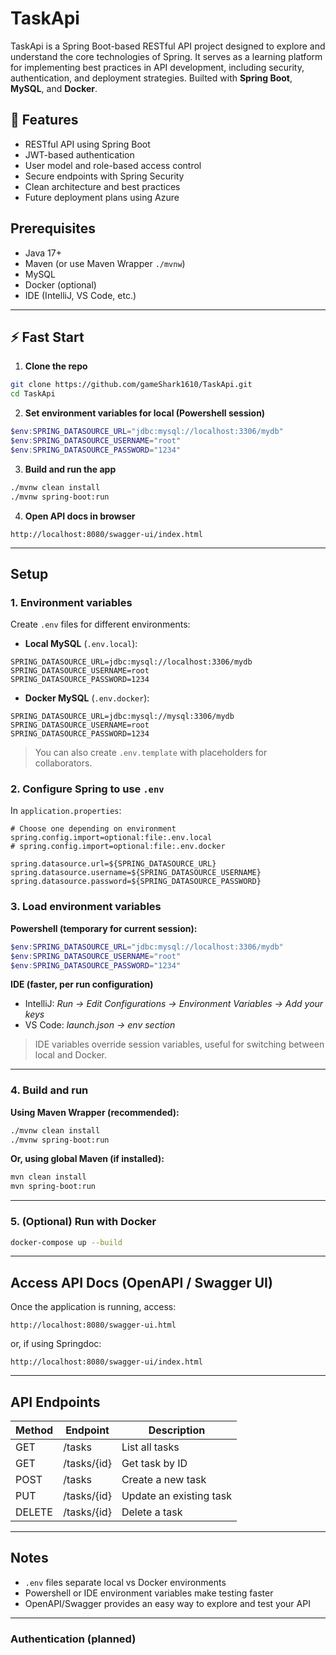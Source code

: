 # TaskApi

TaskApi is a Spring Boot-based RESTful API project designed to explore and understand the core technologies of Spring. It serves as a learning platform for implementing best practices in API development, including security, authentication, and deployment strategies.
Builted with **Spring Boot**, **MySQL**, and **Docker**.

## 🚀 Features

- RESTful API using Spring Boot
- JWT-based authentication
- User model and role-based access control
- Secure endpoints with Spring Security
- Clean architecture and best practices
- Future deployment plans using Azure

## Prerequisites

* Java 17+
* Maven (or use Maven Wrapper `./mvnw`)
* MySQL
* Docker (optional)
* IDE (IntelliJ, VS Code, etc.)

---

## ⚡ Fast Start

1. **Clone the repo**

```bash
git clone https://github.com/gameShark1610/TaskApi.git
cd TaskApi
```

2. **Set environment variables for local (Powershell session)**

```powershell
$env:SPRING_DATASOURCE_URL="jdbc:mysql://localhost:3306/mydb"
$env:SPRING_DATASOURCE_USERNAME="root"
$env:SPRING_DATASOURCE_PASSWORD="1234"
```

3. **Build and run the app**

```bash
./mvnw clean install
./mvnw spring-boot:run
```

4. **Open API docs in browser**

```
http://localhost:8080/swagger-ui/index.html
```

---

## Setup

### 1. Environment variables

Create `.env` files for different environments:

* **Local MySQL** (`.env.local`):

```env
SPRING_DATASOURCE_URL=jdbc:mysql://localhost:3306/mydb
SPRING_DATASOURCE_USERNAME=root
SPRING_DATASOURCE_PASSWORD=1234
```

* **Docker MySQL** (`.env.docker`):

```env
SPRING_DATASOURCE_URL=jdbc:mysql://mysql:3306/mydb
SPRING_DATASOURCE_USERNAME=root
SPRING_DATASOURCE_PASSWORD=1234
```

> You can also create `.env.template` with placeholders for collaborators.

### 2. Configure Spring to use `.env`

In `application.properties`:

```properties
# Choose one depending on environment
spring.config.import=optional:file:.env.local
# spring.config.import=optional:file:.env.docker

spring.datasource.url=${SPRING_DATASOURCE_URL}
spring.datasource.username=${SPRING_DATASOURCE_USERNAME}
spring.datasource.password=${SPRING_DATASOURCE_PASSWORD}
```

### 3. Load environment variables

**Powershell (temporary for current session):**

```powershell
$env:SPRING_DATASOURCE_URL="jdbc:mysql://localhost:3306/mydb"
$env:SPRING_DATASOURCE_USERNAME="root"
$env:SPRING_DATASOURCE_PASSWORD="1234"
```

**IDE (faster, per run configuration)**

* IntelliJ: *Run → Edit Configurations → Environment Variables → Add your keys*
* VS Code: *launch.json → env section*

> IDE variables override session variables, useful for switching between local and Docker.

---

### 4. Build and run

**Using Maven Wrapper (recommended):**

```bash
./mvnw clean install
./mvnw spring-boot:run
```

**Or, using global Maven (if installed):**

```bash
mvn clean install
mvn spring-boot:run
```

---

### 5. (Optional) Run with Docker

```bash
docker-compose up --build
```

---

## Access API Docs (OpenAPI / Swagger UI)

Once the application is running, access:

```
http://localhost:8080/swagger-ui.html
```

or, if using Springdoc:

```
http://localhost:8080/swagger-ui/index.html
```

---

## API Endpoints

| Method | Endpoint    | Description             |
| ------ | ----------- | ----------------------- |
| GET    | /tasks      | List all tasks          |
| GET    | /tasks/{id} | Get task by ID          |
| POST   | /tasks      | Create a new task       |
| PUT    | /tasks/{id} | Update an existing task |
| DELETE | /tasks/{id} | Delete a task           |

---

## Notes

* `.env` files separate local vs Docker environments
* Powershell or IDE environment variables make testing faster
* OpenAPI/Swagger provides an easy way to explore and test your API

---

### Authentication (planned)
